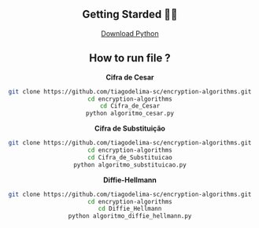 


<div align="center">

##  Getting Starded 🖖🏻

[Download Python](https://www.python.org/downloads/)


## How to run file ?
**Cifra de Cesar**
 ```sh
git clone https://github.com/tiagodelima-sc/encryption-algorithms.git
cd encryption-algorithms
cd Cifra_de_Cesar
python algoritmo_cesar.py
```

**Cifra de Substituição**
 ```sh
git clone https://github.com/tiagodelima-sc/encryption-algorithms.git
cd encryption-algorithms
cd Cifra_de_Substituicao
python algoritmo_substituicao.py
```

**Diffie-Hellmann**
 ```sh
git clone https://github.com/tiagodelima-sc/encryption-algorithms.git
cd encryption-algorithms
cd Diffie_Hellmann
python algoritmo_diffie_hellmann.py
```
</div>
